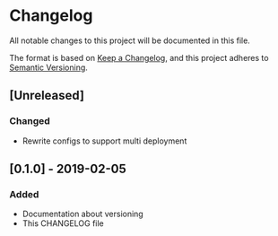 # Changelog
All notable changes to this project will be documented in this file.

The format is based on [Keep a Changelog](https://keepachangelog.com/en/1.0.0/),
and this project adheres to [Semantic Versioning](https://semver.org/spec/v2.0.0.html).

## [Unreleased]
### Changed
- Rewrite configs to support multi deployment

## [0.1.0] - 2019-02-05
### Added
- Documentation about versioning
- This CHANGELOG file


